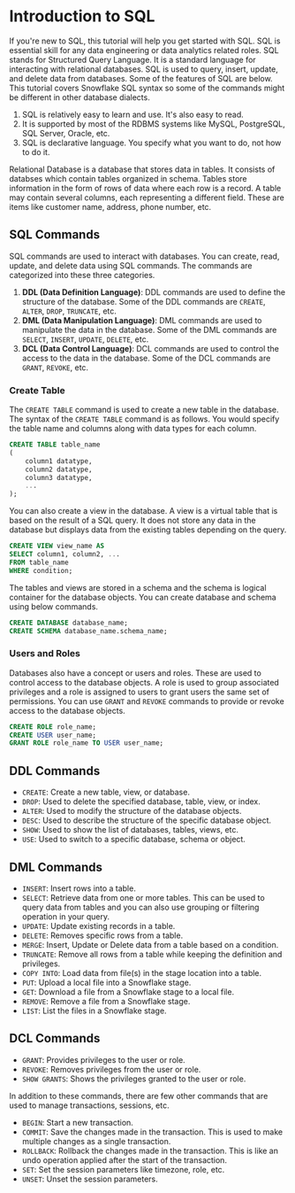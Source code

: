 # Introduction to SQL

If you're new to SQL, this tutorial will help you get started with SQL. SQL is essential skill for any data 
engineering or data analytics related roles. SQL stands for Structured Query Language. It is a standard language for 
interacting with relational databases. SQL is used to query, insert, update, and delete data from databases. Some of 
the features of SQL are below. This tutorial covers Snowflake SQL syntax so some of the commands might be different 
in other database dialects.

1. SQL is relatively easy to learn and use. It's also easy to read.
2. It is supported by most of the RDBMS systems like MySQL, PostgreSQL, SQL Server, Oracle, etc.
3. SQL is declarative language. You specify what you want to do, not how to do it.

Relational Database is a database that stores data in tables. It consists of databses which contain tables organized 
in schema. Tables store information in the form of rows of data where each row is a record. A table may contain 
several columns, each representing a different field. These are items like customer name, address, phone number, etc.

## SQL Commands

SQL commands are used to interact with databases. You can create, read, update, and delete data using SQL commands. 
The commands are categorized into these three categories.

1. **DDL (Data Definition Language)**: DDL commands are used to define the structure of the database. Some of the DDL 
   commands are `CREATE`, `ALTER`, `DROP`, `TRUNCATE`, etc.
2. **DML (Data Manipulation Language)**: DML commands are used to manipulate the data in the database. Some of the DML 
   commands are `SELECT`, `INSERT`, `UPDATE`, `DELETE`, etc.
3. **DCL (Data Control Language)**: DCL commands are used to control the access to the data in the database. Some of the 
   DCL commands are `GRANT`, `REVOKE`, etc.

### Create Table

The `CREATE TABLE` command is used to create a new table in the database. The syntax of the `CREATE TABLE` command 
is as follows. You would specify the table name and columns along with data types for each column.

```sql
CREATE TABLE table_name
(
    column1 datatype,
    column2 datatype,
    column3 datatype,
    ...
);
```

You can also create a view in the database. A view is a virtual table that is based on the result of a SQL query. It 
does not store any data in the database but displays data from the existing tables depending on the query.

```sql
CREATE VIEW view_name AS
SELECT column1, column2, ...
FROM table_name
WHERE condition;
```

The tables and views are stored in a schema and the schema is logical container for the database objects. You can 
create database and schema using below commands.

```sql
CREATE DATABASE database_name;
CREATE SCHEMA database_name.schema_name;
```

### Users and Roles

Databases also have a concept or users and roles. These are used to control access to the database objects. A role 
is used to group associated privileges and a role is assigned to users to grant users the same set of permissions. You 
can 
use `GRANT` and `REVOKE` commands to provide or revoke access to the database objects.

```sql
CREATE ROLE role_name;
CREATE USER user_name;
GRANT ROLE role_name TO USER user_name;
```

## DDL Commands

- `CREATE`: Create a new table, view, or database.
- `DROP`: Used to delete the specified database, table, view, or index.
- `ALTER`: Used to modify the structure of the database objects.
- `DESC`: Used to describe the structure of the specific database object.
- `SHOW`: Used to show the list of databases, tables, views, etc.
- `USE`: Used to switch to a specific database, schema or object.

## DML Commands

- `INSERT`: Insert rows into a table.
- `SELECT`: Retrieve data from one or more tables. This can be used to query data from tables and you can also use 
  grouping or filtering operation in your query.
- `UPDATE`: Update existing records in a table.
- `DELETE`: Removes specific rows from a table.
- `MERGE`: Insert, Update or Delete data from a table based on a condition.
- `TRUNCATE`: Remove all rows from a table while keeping the definition and privileges.
- `COPY INTO`: Load data from file(s) in the stage location into a table.
- `PUT`: Upload a local file into a Snowflake stage.
- `GET`: Download a file from a Snowflake stage to a local file.
- `REMOVE`: Remove a file from a Snowflake stage.
- `LIST`: List the files in a Snowflake stage.

## DCL Commands

- `GRANT`: Provides privileges to the user or role.
- `REVOKE`: Removes privileges from the user or role.
- `SHOW GRANTS`: Shows the privileges granted to the user or role.

In addition to these commands, there are few other commands that are used to manage transactions, sessions, etc.

- `BEGIN`: Start a new transaction.
- `COMMIT`: Save the changes made in the transaction. This is used to make multiple changes as a single transaction.
- `ROLLBACK`: Rollback the changes made in the transaction. This is like an undo operation applied after the start 
  of the transaction.
- `SET`: Set the session parameters like timezone, role, etc.
- `UNSET`: Unset the session parameters.

